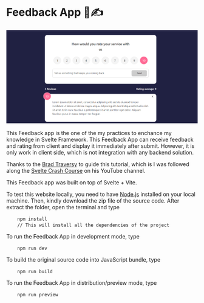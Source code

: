 # Feedback App 📄✍️       

![Feedback App](banner.png)

This Feedback app is the one of the my practices to enchance my knowledge in Svelte Framework. This Feedback App can receive feedback and rating from client and display it immediately after submit. However, it is only work in client side, which is not integration with any backend solution.


Thanks to the [Brad Traversy](https://github.com/bradtraversy) to guide this tutorial, which is I was followed along the [Svelte Crash Course](https://www.youtube.com/watch?v=3TVy6GdtNuQ) on his YouTube channel.


This Feedback app was built on top of Svelte + Vite.


To test this website locally, you need to have [Node.js](https://nodejs.org/en/) installed on your local machine. Then, kindly download the zip file of the source code. After extract the folder, open the terminal and type

```Shell
	npm install
	// This will install all the dependencies of the project
```


To run the Feedback App in development mode, type 

```Shell
	npm run dev
```

To build the original source code into JavaScript bundle, type

```Shell
	npm run build
```

To run the Feedback App in distribution/preview mode, type

```Shell
	npm run preview
```
